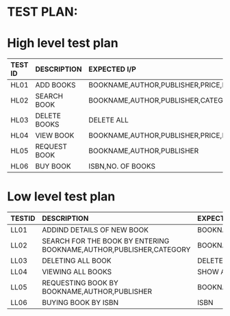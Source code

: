 # **TEST PLAN**:

# High level test plan

|TEST ID| DESCRIPTION| EXPECTED I/P|
| :-----|:-----------|:------------|
|HL01|ADD BOOKS|BOOKNAME,AUTHOR,PUBLISHER,PRICE,ISBN,CATEGORY|
|HL02|SEARCH BOOK|BOOKNAME,AUTHOR,PUBLISHER,CATEGORY|
|HL03|DELETE BOOKS|DELETE ALL|
|HL04|VIEW BOOK|BOOKNAME,AUTHOR,PUBLISHER,PRICE,ISBN,CATEGORY|
|HL05|REQUEST BOOK|BOOKNAME,AUTHOR,PUBLISHER|
|HL06|BUY BOOK|ISBN,NO. OF BOOKS|


# Low level test plan

|TESTID| DESCRIPTION| EXPECTED I\P|
|:-----|:-----------|:------------|
|LL01|ADDIND DETAILS OF NEW BOOK|BOOKNAME,AUTHOR,PUBLISHER,PRICE,ISBN,CATEGORY|
|LL02|SEARCH FOR THE BOOK BY ENTERING BOOKNAME,AUTHOR,PUBLISHER,CATEGORY|BOOKNAME,AUTHOR,PUBLISHER,CATEGORY|
|LL03|DELETING ALL BOOK|DELETE ALL|
|LL04|VIEWING ALL BOOKS|SHOW ALL BOOKS|
|LL05|REQUESTING BOOK BY BOOKNAME,AUTHOR,PUBLISHER|BOOKNAME,AUTHOR,PUBLISHER|
|LL06|BUYING BOOK BY ISBN|ISBN|
